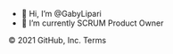 - 👋 Hi, I’m @GabyLipari
- 🌱 I’m currently SCRUM Product Owner

<!---
GabyDev-BR/GabyDev-BR is a ✨ special ✨ repository because its `README.md` (this file) appears on your GitHub profile.
You can click the Preview link to take a look at your changes.
--->
© 2021 GitHub, Inc.
Terms
